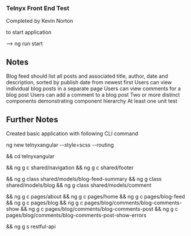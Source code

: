 

### Telnyx Front End Test

Completed by Kevin Norton

to start application

--> ng run start

## Notes

Blog feed should list all posts and associated title, author, date and description, sorted by publish date from newest first
Users can view individual blog posts in a separate page
Users can view comments for a blog post
Users ​can​ ​add​ ​a​ ​comment​ ​to​ ​a​ ​blog​ ​post
Two​ ​or​ ​more​ ​distinct​ ​components​ ​demonstrating​ ​component​ ​hierarchy
At least​ ​one​ ​unit​ ​test


## Further Notes

Created basic application with following CLI command

ng new telnyxangular --style=scss --routing

&& cd telnyxangular 

&& ng g c shared/navigation
&& ng g c shared/footer

&& ng g class shared/models/blog-feed-summary
&& ng g class shared/models/blog
&& ng g class shared/models/comment

&& ng g c pages/about
&& ng g c pages/home
&& ng g c pages/blog-feed
&& ng g c pages/blog
&& ng g c pages/blog/comments/blog-comments-show
&& ng g c pages/blog/comments/blog-comments-post
&& ng g c pages/blog/comments/blog-comments-post-show-errors

&& ng g s restful-api